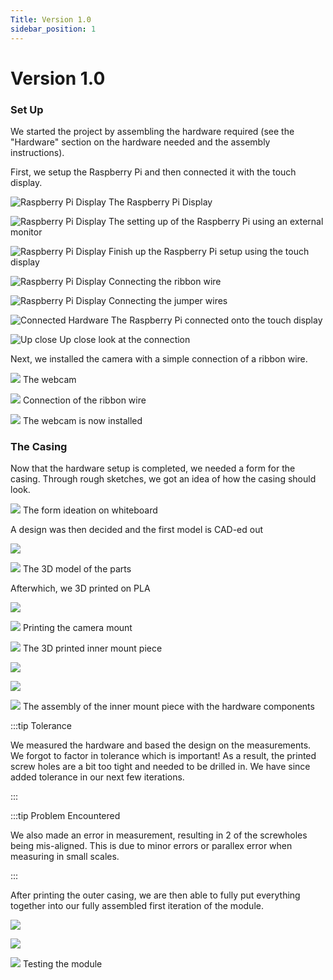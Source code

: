 ```yaml
---
Title: Version 1.0
sidebar_position: 1
---
```


# Version 1.0

### Set Up

We started the project by assembling the hardware required (see the "Hardware" section on the hardware needed and the assembly instructions).

First, we setup the Raspberry Pi and then connected it with the touch display.

![Raspberry Pi Display](../../static/img/v1-0/1-0-1.jpg)
The Raspberry Pi Display

![Raspberry Pi Display](../../static/img/v1-0/1-0-7.jpg)
The setting up of the Raspberry Pi using an external monitor

![Raspberry Pi Display](../../static/img/v1-0/1-0-8.jpg)
Finish up the Raspberry Pi setup using the touch display

![Raspberry Pi Display](../../static/img/v1-0/1-0-9.jpg)
Connecting the ribbon wire

![Raspberry Pi Display](../../static/img/v1-0/1-0-10.jpg)
Connecting the jumper wires

![Connected Hardware](../../static/img/v1-0/1-0-2.jpg)
The Raspberry Pi connected onto the touch display

![Up close](../../static/img/v1-0/1-0-3.jpg)
Up close look at the connection

Next, we installed the camera with a simple connection of a ribbon wire.

![](../../static/img/v1-0/1-0-4.jpg)
The webcam

![](../../static/img/v1-0/1-0-11.jpg)
Connection of the ribbon wire

![](../../static/img/v1-0/1-0-12.jpg)
The webcam is now installed

### The Casing

Now that the hardware setup is completed, we needed a form for the casing. Through rough sketches, we got an idea of how the casing should look.

![](../../static/img/v1-0/1-0-6.jpg)
The form ideation on whiteboard

A design was then decided and the first model is CAD-ed out

![](../../static/img/v1-0/1-0-22.jpg)

![](../../static/img/v1-0/1-0-23.jpg)
The 3D model of the parts

Afterwhich, we 3D printed on PLA

![](../../static/img/v1-0/1-0-17.jpg)

![](../../static/img/v1-0/1-0-18.jpg)
Printing the camera mount

![](../../static/img/v1-0/1-0-13.jpg)
The 3D printed inner mount piece

![](../../static/img/v1-0/1-0-14.jpg)

![](../../static/img/v1-0/1-0-15.jpg)

![](../../static/img/v1-0/1-0-16.jpg)
The assembly of the inner mount piece with the hardware components

:::tip Tolerance

We measured the hardware and based the design on the measurements. We forgot to factor in tolerance which is important! As a result, the printed screw holes are a bit too tight and needed to be drilled in. We have since added tolerance in our next few iterations.

:::

:::tip Problem Encountered

We also made an error in measurement, resulting in 2 of the screwholes being mis-aligned. This is due to minor errors or parallex error when measuring in small scales.

:::

After printing the outer casing, we are then able to fully put everything together into our fully assembled first iteration of the module.

![](../../static/img/v1-0/1-0-19.jpg)

![](../../static/img/v1-0/1-0-20.jpg)

![](../../static/img/v1-0/1-0-21.jpg)
Testing the module
